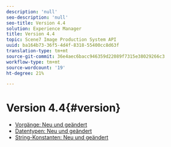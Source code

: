 ```yaml
---
description: 'null'
seo-description: 'null'
seo-title: Version 4.4
solution: Experience Manager
title: Version 4.4
topic: Scene7 Image Production System API
uuid: ba164b73-36f5-4d4f-8318-55400cc8d63f
translation-type: tm+mt
source-git-commit: 36e4aec6bacc946359d22089f7315e38029266c3
workflow-type: tm+mt
source-wordcount: '19'
ht-degree: 21%

---
```



# Version 4.4{#version}

* [Vorgänge: Neu und geändert](r-4-4-operations.md)
* [Datentypen: Neu und geändert](r-4-4-types.md)
* [String-Konstanten: Neu und geändert](r-4-4-string-constants.md)
